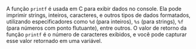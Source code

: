 A função `printf` é usada em C para exibir dados no console. Ela pode imprimir strings, inteiros, caracteres, e outros tipos de dados formatados, utilizando especificadores como `%d` (para inteiros), `%s` (para strings), `%f` (para números com ponto flutuante), entre outros. O valor de retorno da função `printf` é o número de caracteres exibidos, e você pode capturar esse valor retornado em uma variável.


